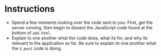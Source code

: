 # **Instructions**
 * Spend a few moments looking over the code sent to you. First, get the server running, then begin to dissect the JavaScript code found at the bottom of `add.html`.
 * Explain to one another what the code does, what its for, and why its relevant to the application so far. Be sure to explain to one another what the `$.post` code is doing.
